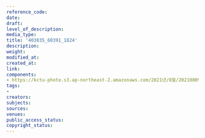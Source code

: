 ```yaml
---
reference_code: 
date: 
draft: 
level_of_description: 
media_type: 
title: '403835_60391_1824'
description: 
weight: 
modified_at: 
created_at: 
link: 
components:
- https://kctu-photo.s3.ap-northeast-2.amazonaws.com/2021년/8월/20210809_건강보험고객센터+직영화+촉구,+문재인+대통령+만납시다!+도보행진단/403835_60391_1824.jpg
tags:
- 
creators: 
subjects: 
sources: 
venues: 
public_access_status: 
copyright_status: 
---
```

